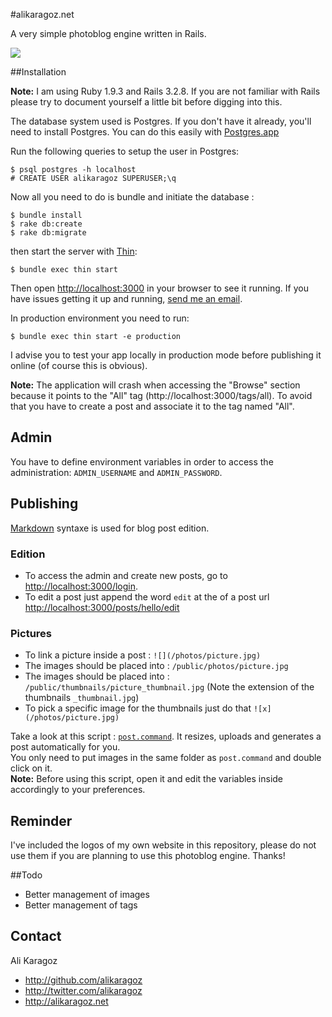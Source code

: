 #alikaragoz.net

A very simple photoblog engine written in Rails.

![](https://raw.github.com/alikaragoz/alikaragoz.net/master/doc/alikaragoz.net-screenshot.png)

##Installation

**Note:** I am using Ruby 1.9.3 and Rails 3.2.8. If you are not familiar with Rails please try to document yourself a little bit before digging into this.

The database system used is Postgres. If you don't have it already, you'll need to install Postgres. You can do this easily with [Postgres.app](http://postgresapp.com/)

Run the following queries to setup the user in Postgres:

    $ psql postgres -h localhost
    # CREATE USER alikaragoz SUPERUSER;\q

Now all you need to do is bundle and initiate the database :

    $ bundle install
    $ rake db:create
    $ rake db:migrate

then start the server with [Thin](http://code.macournoyer.com/thin/):

    $ bundle exec thin start

Then open <http://localhost:3000> in your browser to see it running. If you have issues getting it up and running, [send me an email](mailto:mail@alikaragoz.net).

In production environment you need to run:

	$ bundle exec thin start -e production

I advise you to test your app locally in production mode before publishing it online (of course this is obvious).


**Note:** The application will crash when accessing the "Browse" section because it points to the "All" tag (http://localhost:3000/tags/all).
To avoid that you have to create a post and associate it to the tag named "All".

## Admin

You have to define environment variables in order to access the administration: `ADMIN_USERNAME` and `ADMIN_PASSWORD`.

## Publishing
[Markdown](http://daringfireball.net/projects/markdown/) syntaxe is used for blog post edition.

### Edition
- To access the admin and create new posts, go to <http://localhost:3000/login>.
- To edit a post just append the word `edit` at the of a post url <http://localhost:3000/posts/hello/edit>

### Pictures
- To link a picture inside a post : `![](/photos/picture.jpg)`
- The images should be placed into : `/public/photos/picture.jpg`
- The images should be placed into : `/public/thumbnails/picture_thumbnail.jpg` (Note the extension of the thumbnails `_thumbnail.jpg`)
- To pick a specific image for the thumbnails just do that `![x](/photos/picture.jpg)`

Take a look at this script : [`post.command`](https://github.com/alikaragoz/alikaragoz.net/blob/master/doc/post.command). It resizes, uploads and generates a post automatically for you.  
You only need to put images in the same folder as `post.command` and double click on it.   
**Note:** Before using this script, open it and edit the variables inside accordingly to your preferences.

## Reminder
I've included the logos of my own website in this repository, please do not use them if you are planning to use this photoblog engine. Thanks!

##Todo
- Better management of images
- Better management of tags

## Contact

Ali Karagoz

- http://github.com/alikaragoz
- http://twitter.com/alikaragoz
- http://alikaragoz.net